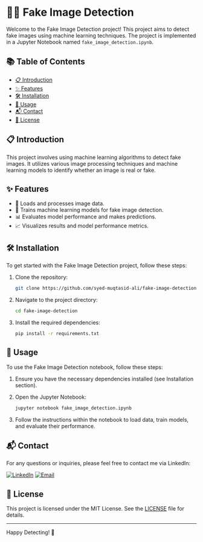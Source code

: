 # 🕵️‍♂️ Fake Image Detection

Welcome to the Fake Image Detection project! This project aims to detect fake images using machine learning techniques. The project is implemented in a Jupyter Notebook named `fake_image_detection.ipynb`.

## 📚 Table of Contents
- [📋 Introduction](#introduction)
- [✨ Features](#features)
- [🛠️ Installation](#installation)
- [🚀 Usage](#usage)
- [📬 Contact](#contact)
- [📜 License](#license)

## 📋 Introduction
This project involves using machine learning algorithms to detect fake images. It utilizes various image processing techniques and machine learning models to identify whether an image is real or fake.

## ✨ Features
- 📂 Loads and processes image data.
- 🧠 Trains machine learning models for fake image detection.
- 📊 Evaluates model performance and makes predictions.
- 📈 Visualizes results and model performance metrics.

## 🛠️ Installation
To get started with the Fake Image Detection project, follow these steps:

1. Clone the repository:
    ```sh
    git clone https://github.com/syed-muqtasid-ali/fake-image-detection.git
    ```

2. Navigate to the project directory:
    ```sh
    cd fake-image-detection
    ```

3. Install the required dependencies:
    ```sh
    pip install -r requirements.txt
    ```

## 🚀 Usage
To use the Fake Image Detection notebook, follow these steps:

1. Ensure you have the necessary dependencies installed (see Installation section).

2. Open the Jupyter Notebook:
    ```sh
    jupyter notebook fake_image_detection.ipynb
    ```

3. Follow the instructions within the notebook to load data, train models, and evaluate their performance.

## 📬 Contact
For any questions or inquiries, please feel free to contact me via LinkedIn:

[![LinkedIn](https://img.shields.io/badge/LinkedIn-0077B5?style=flat-square&logo=linkedin&logoColor=white)](https://www.linkedin.com/in/syed-muqtasid-ali-91a0a623a/)
[![Email](https://img.shields.io/badge/Email-D14836?style=flat-square&logo=gmail&logoColor=white)](mailto:muqtasid5266@gmail.com)

## 📜 License
This project is licensed under the MIT License. See the [LICENSE](LICENSE) file for details.

---

Happy Detecting! 🎉
